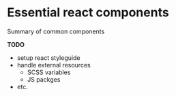 # Essential react components

Summary of common components

**TODO**

- setup react styleguide
- handle external resources
  - SCSS variables
  - JS packges
- etc.
